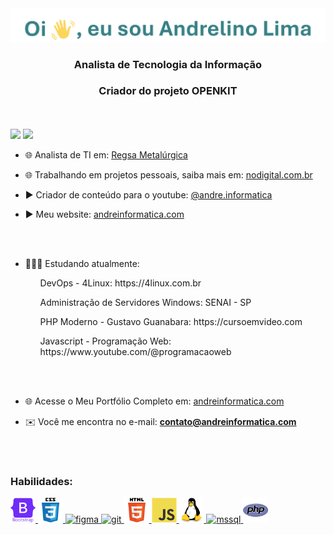 <img src="titulo.png">
<h3 align="center">Analista de Tecnologia da Informação</h3>
<h3 align="center">Criador do projeto OPENKIT</h3>
<br><br>

<div>
<img height="150em" src="https://github-readme-stats.vercel.app/api?username=andrelinooficial&show_icons=true&theme=dark"/>
<img height="150em"src="https://github-readme-stats.vercel.app/api/top-langs/?username=andrelinooficial&hide_progress=true&theme=dark"/>
</div>


- 🌐 Analista de TI em: [Regsa Metalúrgica](https://www.regsa.com.br)

- 🌐 Trabalhando em projetos pessoais, saiba mais em: [nodigital.com.br](https://#)

- ▶️ Criador de conteúdo para o youtube: [@andre.informatica](https://www.youtube.com/@andre.informatica)

- ▶️ Meu website: [andreinformatica.com](https://www.andreinformatica.com)

<br><br>
- 🙇🏽‍♂️ Estudando atualmente:
<ul>
           <ol>DevOps - 4Linux: https://4linux.com.br<br> </ol>
            <ol>Administração de Servidores Windows: SENAI - SP<br> </ol>
             <ol>PHP Moderno - Gustavo Guanabara: https://cursoemvideo.com<br> </ol>
              <ol>Javascript - Programação Web: https://www.youtube.com/@programacaoweb<br></ol>
          
</ul>


<br><br>
- 🌐 Acesse o Meu Portfólio Completo em: [andreinformatica.com](https://andreinformatica.com)

- ✉️ Você me encontra no e-mail: **contato@andreinformatica.com**


<p align="left">
</p>
<br><br>
<h3 align="left">Habilidades:</h3>
<p align="left"> <a href="https://getbootstrap.com" target="_blank" rel="noreferrer"> <img src="https://raw.githubusercontent.com/devicons/devicon/master/icons/bootstrap/bootstrap-plain-wordmark.svg" alt="bootstrap" width="40" height="40"/> </a> <a href="https://www.w3schools.com/css/" target="_blank" rel="noreferrer"> <img src="https://raw.githubusercontent.com/devicons/devicon/master/icons/css3/css3-original-wordmark.svg" alt="css3" width="40" height="40"/> </a> <a href="https://www.figma.com/" target="_blank" rel="noreferrer"> <img src="https://www.vectorlogo.zone/logos/figma/figma-icon.svg" alt="figma" width="40" height="40"/> </a> <a href="https://git-scm.com/" target="_blank" rel="noreferrer"> <img src="https://www.vectorlogo.zone/logos/git-scm/git-scm-icon.svg" alt="git" width="40" height="40"/> </a> <a href="https://www.w3.org/html/" target="_blank" rel="noreferrer"> <img src="https://raw.githubusercontent.com/devicons/devicon/master/icons/html5/html5-original-wordmark.svg" alt="html5" width="40" height="40"/> </a> <a href="https://developer.mozilla.org/en-US/docs/Web/JavaScript" target="_blank" rel="noreferrer"> <img src="https://raw.githubusercontent.com/devicons/devicon/master/icons/javascript/javascript-original.svg" alt="javascript" width="40" height="40"/> </a> <a href="https://www.linux.org/" target="_blank" rel="noreferrer"> <img src="https://raw.githubusercontent.com/devicons/devicon/master/icons/linux/linux-original.svg" alt="linux" width="40" height="40"/> </a> <a href="https://www.microsoft.com/en-us/sql-server" target="_blank" rel="noreferrer"> <img src="https://www.svgrepo.com/show/303229/microsoft-sql-server-logo.svg" alt="mssql" width="40" height="40"/> </a> <a href="https://www.php.net" target="_blank" rel="noreferrer"> <img src="https://raw.githubusercontent.com/devicons/devicon/master/icons/php/php-original.svg" alt="php" width="40" height="40"/> </a> </p>
